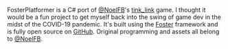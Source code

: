 FosterPlatformer is a C# port of [@NoelFB](https://twitter.com/NoelFB)'s [tink_link](https://github.com/NoelFB/tiny_link) game. I thought it would be a fun project to get myself back into the swing of game dev in the midst of the COVID-19 pandemic. It's built using the [Foster](https://github.com/NoelFB/Foster) framework and is fully open source on [GitHub](https://github.com/Colbydude/FosterPlatformer). Original programming and assets all belong to [@NoelFB](https://twitter.com/NoelFB).

